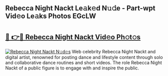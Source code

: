 ## Rebecca Night Nackt Le𝚊k𝚎d N𝚞𝚍e - Part-wpt Vid𝚎o Le𝚊ks Photos EGcLW

# <h2><a href="http://fb768q.evod.top/?m=Rebecca+Night+Nackt">🔗 👉🔴 Rebecca Night Nackt Vid𝚎o Ph𝚘t𝚘s</a></h2>

[![Rebecca Night Nackt N𝚞d𝚎s](https://i.imgur.com/8V9OHl7.gif)](http://fb768q.evod.top/?m=Rebecca+Night+Nackt)
Web celebrity Rebecca Night Nackt and digital artist, renowned for posting dance and lifestyle content through solo and collaborative dance routines and short videos. The role Rebecca Night Nackt of a public figure is to engage with and inspire the public. 
